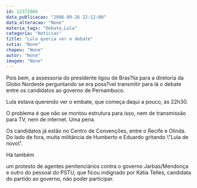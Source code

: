 ```yaml
---
id: 12372866
data_publicacao: "2006-09-26 22:12:00"
data_alteracao: "None"
materia_tags: "Debate,Lula"
categoria: "Notícias"
title: "Lula queria ver o debate"
sutia: "None"
chapeu: "None"
autor: "None"
imagem: "None"
---
```

<p><P>Pois bem, a assessoria do presidente ligou de Bras?lia para a diretoria da Globo Nordeste perguntando se era poss?vel transmitir para lá o debate entre os candidatos ao governo de Pernambuco. </P></p>
<p><P>Lula estava querendo ver o embate, que começa daqui a pouco, às 22h30. </P></p>
<p><P>O problema é que não se montou estrutura para isso, nem de transmissão para TV, nem de internet. Uma pena.</P></p>
<p><P>Os candidatos já estão no Centro de Convenções, entre o Recife e Olinda. Do lado de fora, muita militância de Humberto e Eduardo gritando \"Lula de novo\". </P></p>
<p><P>Há também</p>
<p> um protesto de agentes penitenciários contra o governo Jarbas/Mendonça e outro do pessoal do PSTU, que ficou indignado por Kátia Telles, candidata do partido ao governo, não poder participar.</P> </p>
